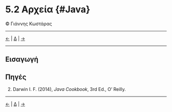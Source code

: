 # 5.2 Αρχεία {#Java} 
© Γιάννης Κωστάρας

---

[<-](../5.1-Date-Time/README.md)  | [Δ](../../README.md) | [->](../5.2-Files/README.md) 
 
---

## Εισαγωγή

 

## Πηγές
2. Darwin I. F. (2014), _Java Cookbook_, 3rd Ed., O’ Reilly.


---

[<-](../5.1-Date-Time/README.md)  | [Δ](../../README.md) | [->](../5.2-Files/README.md) 